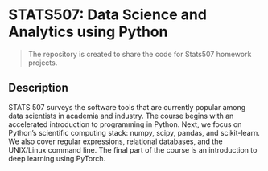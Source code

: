 # STATS507: Data Science and Analytics using Python


> The repository is created to share the code for Stats507 homework projects.

## Description
STATS 507 surveys the software tools that are currently popular among data scientists in academia and
industry. The course begins with an accelerated introduction to programming in Python. Next, we focus
on Python’s scientific computing stack: numpy, scipy, pandas, and scikit-learn. We also cover regular
expressions, relational databases, and the UNIX/Linux command line. The final part of the course is an
introduction to deep learning using PyTorch.
